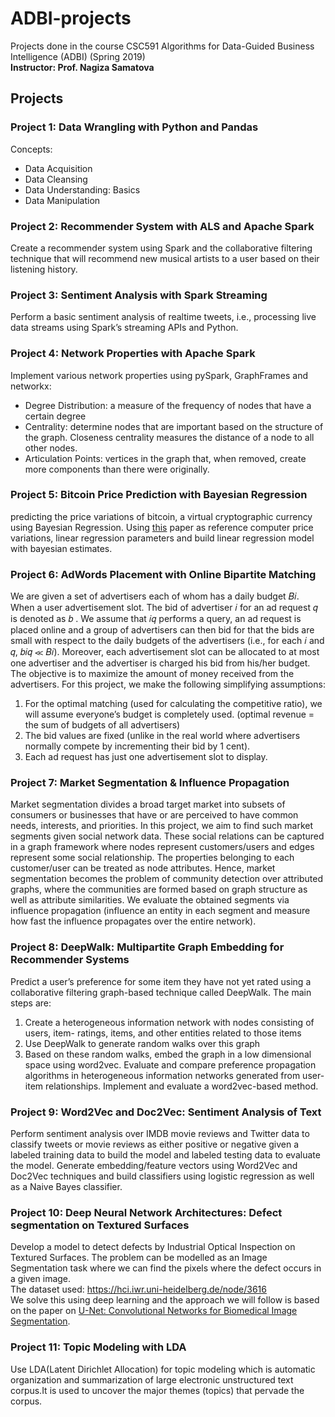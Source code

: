 # ADBI-projects
Projects done in the course CSC591 Algorithms for Data-Guided Business Intelligence (ADBI)  (Spring 2019) <br> 
**Instructor: Prof. Nagiza Samatova**

## Projects
### Project 1: Data Wrangling with Python and Pandas
Concepts:
- Data Acquisition
- Data Cleansing
- Data Understanding: Basics
- Data Manipulation
### Project 2: Recommender System with ALS and Apache Spark
Create a recommender system using Spark and the collaborative filtering technique that will recommend new musical artists to a user based on their listening history.
### Project 3: Sentiment Analysis with Spark Streaming
Perform a basic sentiment analysis of realtime tweets, i.e., processing live data streams using Spark’s streaming APIs and Python.
### Project 4: Network Properties with Apache Spark
Implement various network properties using pySpark, GraphFrames and networkx:
- Degree Distribution: a measure of the frequency of nodes that have a certain degree
- Centrality: determine nodes that are important based on the structure of the graph. Closeness centrality measures the distance of a node to all other nodes.
- Articulation Points: vertices in the graph that, when removed, create more components than there were originally. 
### Project 5: Bitcoin Price Prediction with Bayesian Regression
predicting the price variations of bitcoin, a virtual cryptographic currency using Bayesian Regression. Using [this](http://arxiv.org/pdf/1410.1231.pdf) paper as reference computer price variations, linear regression parameters and build linear regression model with bayesian estimates.
### Project 6: AdWords Placement with Online Bipartite Matching
We are given a set of advertisers each of whom has a daily budget 𝐵𝑖. When a user
advertisement slot. The bid of advertiser 𝑖 for an ad request 𝑞 is denoted as 𝑏 . We assume that 𝑖𝑞
performs a query, an ad request is placed online and a group of advertisers can then bid for that
the bids are small with respect to the daily budgets of the advertisers (i.e., for each 𝑖 and 𝑞, 𝑏𝑖𝑞 ≪ 𝐵𝑖). Moreover, each advertisement slot can be allocated to at most one advertiser and the advertiser is charged his bid from his/her budget. The objective is to maximize the amount of money received from the advertisers.
For this project, we make the following simplifying assumptions:
1. For the optimal matching (used for calculating the competitive ratio), we will assume
everyone’s budget is completely used. (optimal revenue = the sum of budgets of all
advertisers)
2. The bid values are fixed (unlike in the real world where advertisers normally compete by
incrementing their bid by 1 cent).
3. Each ad request has just one advertisement slot to display.
### Project 7: Market Segmentation & Influence Propagation 
Market segmentation divides a broad target market into subsets of consumers or businesses that have or are perceived to have common needs, interests, and priorities. In this project, we aim to find such market segments given social network data. These social relations can be captured in a graph framework where nodes represent customers/users and edges represent some social relationship. The properties belonging to each customer/user can be treated as node attributes. Hence, market segmentation becomes the problem of community detection over attributed graphs, where the communities are formed based on graph structure as well as attribute similarities. We evaluate the obtained segments via influence propagation (influence an entity in each segment and measure how fast the influence propagates over the entire network).
### Project 8: DeepWalk: Multipartite Graph Embedding for Recommender Systems
Predict a user’s preference for some item they have not yet rated using a collaborative filtering graph-based technique called DeepWalk. The main steps are:
1. Create a heterogeneous information network with nodes consisting of users, item- ratings, items, and other entities related to those items
2. Use DeepWalk to generate random walks over this graph
3. Based on these random walks, embed the graph in a low dimensional space using
word2vec.
Evaluate and compare preference propagation algorithms in heterogeneous information networks generated from user-item relationships. Implement and evaluate a word2vec-based method.
### Project 9: Word2Vec and Doc2Vec: Sentiment Analysis of Text
Perform sentiment analysis over IMDB movie reviews and Twitter data to classify tweets or movie reviews as either positive or negative given a labeled training data to build the model and labeled testing data to evaluate the model. Generate embedding/feature vectors using Word2Vec and Doc2Vec techniques and build classifiers using logistic regression as well as a Naive Bayes classifier. 
### Project 10: Deep Neural Network Architectures: Defect segmentation on Textured Surfaces
Develop a model to detect defects by Industrial Optical Inspection on Textured Surfaces. The problem can be modelled as an Image Segmentation task where we can find the pixels where the defect occurs in a given image. <br>
The dataset used: https://hci.iwr.uni-heidelberg.de/node/3616 <br>
We solve this using deep learning and the approach we will follow is based on the paper on [U-Net: Convolutional Networks for Biomedical Image Segmentation](https://arxiv.org/abs/1505.04597).

### Project 11: Topic Modeling with LDA
Use LDA(Latent Dirichlet Allocation) for topic modeling which is automatic organization and summarization of large electronic unstructured text corpus.It is used to uncover the major themes (topics) that pervade the corpus.




